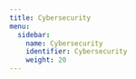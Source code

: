 ```yaml
---
title: Cybersecurity
menu:
  sidebar:
    name: Cybersecurity
    identifier: Cybersecurity
    weight: 20
---
```

